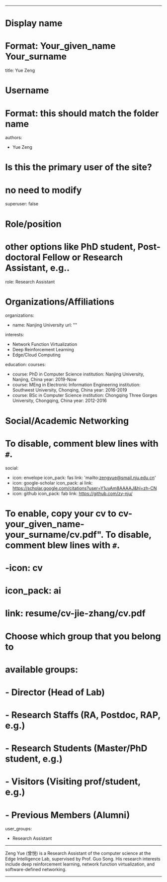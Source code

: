 
---
# Display name
# Format: Your_given_name Your_surname 
title: Yue Zeng

# Username
# Format: this should match the folder name
authors:
- Yue Zeng

# Is this the primary user of the site?
# no need to modify 
superuser: false

# Role/position
# other options like PhD student, Post-doctoral Fellow or Research Assistant, e.g..
role: Research Assistant

# Organizations/Affiliations
organizations:
- name: Nanjing University
  url: ""

interests:
- Network Function Virtualization
- Deep Reinforcement Learning
- Edge/Cloud Computing

education:
  courses:

  - course: PhD in Computer Science
    institution: Nanjing University, Nanjing, China
    year: 2019-Now
  - course: MEng in Electronic Information Engineering
    institution: Southwest University, Chonqing, China
    year: 2016-2019
  - course: BSc in Computer Science
    institution: Chongqing Three Gorges University, Chongqing, China
    year: 2012-2016

# Social/Academic Networking
# To disable, comment blew lines with `#`.
social:
- icon: envelope
  icon_pack: fas
  link: 'mailto:zengyue@smail.nju.edu.cn'
- icon: google-scholar
  icon_pack: ai
  link: https://scholar.google.com/citations?user=Y1uyAm8AAAAJ&hl=zh-CN
- icon: github
  icon_pack: fab
  link: https://github.com/zy-nju/

# To enable, copy your cv to cv-your_given_name-your_surname/cv.pdf". To disable, comment blew lines with `#`.
# -icon: cv
# icon_pack: ai
# link: resume/cv-jie-zhang/cv.pdf

# Choose which group that you belong to
#  available groups:
#  - Director (Head of Lab)
#  - Research Staffs (RA, Postdoc, RAP, e.g.)
#  - Research Students (Master/PhD student, e.g.)
#  - Visitors (Visiting prof/student, e.g.)
#  - Previous Members (Alumni)
user_groups:
- Research Assistant
---

Zeng Yue (曾悦) is a Research Assistant of the computer science at the Edge Intelligence Lab, supervised by Prof. Guo Song. His research interests include deep reinforcement learning, network function virtualization, and software-defined networking.

---

